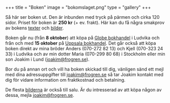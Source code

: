+++
title = "Boken"
image = "bokomslaget.png"
type = "gallery"
+++

Så här ser boken ut. Den är inbunden med tryck på pärmen och cirka 120 sidor. Priset för boken är **250 kr** (+ ev. frakt). Här kan du få några smakprov av bokens [texter](/texter/) och [bilder](/bilder/).

Boken går nu (från **8 oktober**) att köpa på [Globe bokhandel](https://www.globebokhandel.se/) i Ludvika och från och med **15 oktober** på [Uppsala bokhandel](https://www.uppsalabokhandel.se/). Det går också att köpa boken direkt av mina bröder Anders (070-272 82 13) och Kjell (070-323 24 33) i Ludvika och av min dotter Maria (070-299 80 68) i Stockholm eller min son Joakim i Lund (joakim@frogren.se). 

Bor du på annan ort och vill ha boken skickad till dig, vänligen sänd ett mejl med dina adressuppgifter till joakim@frogren.se så tar Joakim kontakt med dig för vidare information om fraktkostnad och betalning.

De flesta [bilderna](/bilder/) är också till salu. Är du intresserad av att köpa någon av dessa, mejla joakim@frogren.se. 
 <!--Vill du förbeställa boken, klicka [här](bestall.html). Läs guiden här: https://www.developerdrive.com/add-google-forms-static-site/ -->

<!--Vill du förbeställa boken går det bra att skicka dina adressuppgifter till mig på <rolandfrogren@hotmail.com>. Boken kommer också efter överenskommelse att kunna avhämtas antingen i Stockholm, hos min bror Anders i Ludvika (tfn. 073-6004691) eller hos min son Joakim i Lund (<joakim@frogren.se>).-->
